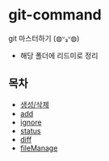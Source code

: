 # git-command

git 마스터하기 (◍ᐡ₃ᐡ◍)

- 해당 폴더에 리드미로 정리

## 목차
- [생성/삭제](https://github.com/DuetoPark/git-command/tree/main/start)
- [add](https://github.com/DuetoPark/git-command/tree/main/basic/add)
- [ignore](https://github.com/DuetoPark/git-command/tree/main/basic/ignore)
- [status](https://github.com/DuetoPark/git-command/tree/main/basic/status)
- [diff](https://github.com/DuetoPark/git-command/tree/main/basic/diff)
- [fileManage](https://github.com/DuetoPark/git-command/tree/main/basic/fileManage)
